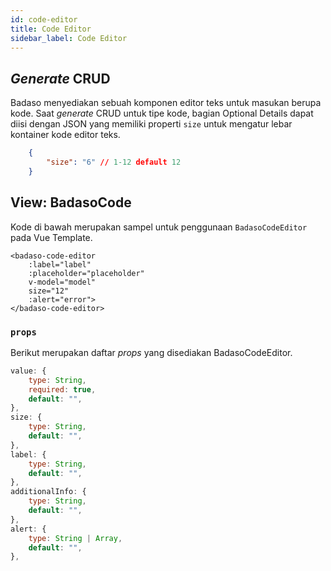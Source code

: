 ```yaml
---
id: code-editor
title: Code Editor
sidebar_label: Code Editor
---
```


## *Generate* CRUD

Badaso menyediakan sebuah komponen editor teks untuk masukan berupa kode. Saat *generate* CRUD untuk tipe kode, bagian Optional Details dapat diisi dengan JSON yang memiliki properti `size` untuk mengatur lebar kontainer kode editor teks.
<!--DOCUSAURUS_CODE_TABS-->
<!--JSON-->
```json
    {
        "size": "6" // 1-12 default 12
    }
```
<!--END_DOCUSAURUS_CODE_TABS-->

## View: BadasoCode
Kode di bawah merupakan sampel untuk penggunaan ```BadasoCodeEditor``` pada Vue Template.
<!--DOCUSAURUS_CODE_TABS-->
<!--Vue-->
```vue
<badaso-code-editor
    :label="label"
    :placeholder="placeholder"
    v-model="model"
    size="12"
    :alert="error">
</badaso-code-editor>
```
<!--END_DOCUSAURUS_CODE_TABS-->

### ```props```
Berikut merupakan daftar *props* yang disediakan BadasoCodeEditor.
```js
value: {
    type: String,
    required: true,
    default: "",
},
size: {
    type: String,
    default: "",
},
label: {
    type: String,
    default: "",
},
additionalInfo: {
    type: String,
    default: "",
},
alert: {
    type: String | Array,
    default: "",
},
```